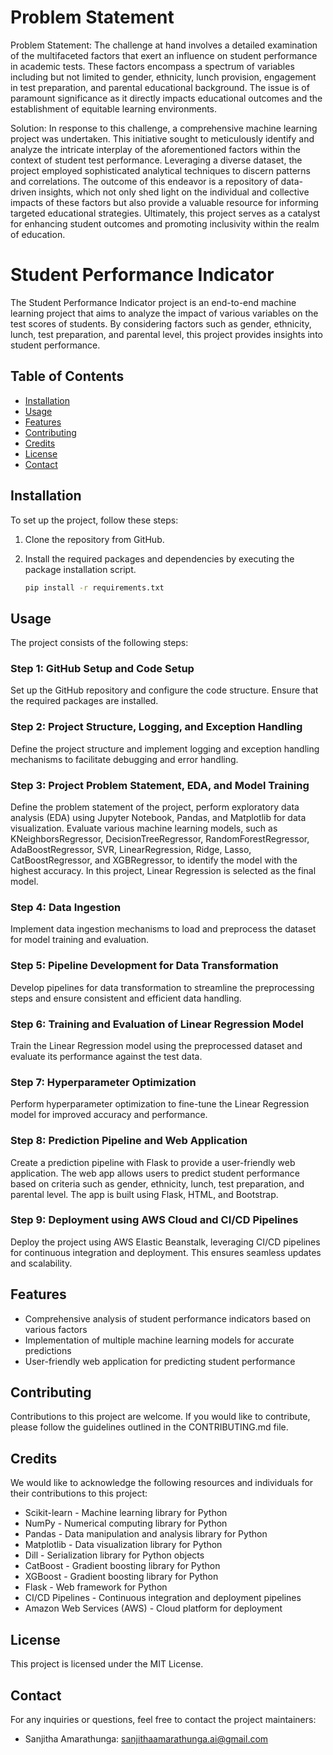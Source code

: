 # Problem Statement

Problem Statement: The challenge at hand involves a detailed examination of the multifaceted factors that exert an influence on student performance in academic tests. These factors encompass a spectrum of variables including but not limited to gender, ethnicity, lunch provision, engagement in test preparation, and parental educational background. The issue is of paramount significance as it directly impacts educational outcomes and the establishment of equitable learning environments.

Solution: In response to this challenge, a comprehensive machine learning project was undertaken. This initiative sought to meticulously identify and analyze the intricate interplay of the aforementioned factors within the context of student test performance. Leveraging a diverse dataset, the project employed sophisticated analytical techniques to discern patterns and correlations. The outcome of this endeavor is a repository of data-driven insights, which not only shed light on the individual and collective impacts of these factors but also provide a valuable resource for informing targeted educational strategies. Ultimately, this project serves as a catalyst for enhancing student outcomes and promoting inclusivity within the realm of education.

# Student Performance Indicator

The Student Performance Indicator project is an end-to-end machine learning project that aims to analyze the impact of various variables on the test scores of students. By considering factors such as gender, ethnicity, lunch, test preparation, and parental level, this project provides insights into student performance.

## Table of Contents

- [Installation](#installation)
- [Usage](#usage)
- [Features](#features)
- [Contributing](#contributing)
- [Credits](#credits)
- [License](#license)
- [Contact](#contact)

## Installation

To set up the project, follow these steps:

1. Clone the repository from GitHub.
2. Install the required packages and dependencies by executing the package installation script.

   ```bash
   pip install -r requirements.txt

## Usage

The project consists of the following steps:

### Step 1: GitHub Setup and Code Setup

Set up the GitHub repository and configure the code structure. Ensure that the required packages are installed.

### Step 2: Project Structure, Logging, and Exception Handling

Define the project structure and implement logging and exception handling mechanisms to facilitate debugging and error handling.

### Step 3: Project Problem Statement, EDA, and Model Training

Define the problem statement of the project, perform exploratory data analysis (EDA) using Jupyter Notebook, Pandas, and Matplotlib for data visualization. Evaluate various machine learning models, such as KNeighborsRegressor, DecisionTreeRegressor, RandomForestRegressor, AdaBoostRegressor, SVR, LinearRegression, Ridge, Lasso, CatBoostRegressor, and XGBRegressor, to identify the model with the highest accuracy. In this project, Linear Regression is selected as the final model.

### Step 4: Data Ingestion

Implement data ingestion mechanisms to load and preprocess the dataset for model training and evaluation.

### Step 5: Pipeline Development for Data Transformation

Develop pipelines for data transformation to streamline the preprocessing steps and ensure consistent and efficient data handling.

### Step 6: Training and Evaluation of Linear Regression Model

Train the Linear Regression model using the preprocessed dataset and evaluate its performance against the test data.

### Step 7: Hyperparameter Optimization

Perform hyperparameter optimization to fine-tune the Linear Regression model for improved accuracy and performance.

### Step 8: Prediction Pipeline and Web Application

Create a prediction pipeline with Flask to provide a user-friendly web application. The web app allows users to predict student performance based on criteria such as gender, ethnicity, lunch, test preparation, and parental level. The app is built using Flask, HTML, and Bootstrap.

### Step 9: Deployment using AWS Cloud and CI/CD Pipelines

Deploy the project using AWS Elastic Beanstalk, leveraging CI/CD pipelines for continuous integration and deployment. This ensures seamless updates and scalability.

## Features

- Comprehensive analysis of student performance indicators based on various factors
- Implementation of multiple machine learning models for accurate predictions
- User-friendly web application for predicting student performance

## Contributing

Contributions to this project are welcome. If you would like to contribute, please follow the guidelines outlined in the CONTRIBUTING.md file.

## Credits

We would like to acknowledge the following resources and individuals for their contributions to this project:

- Scikit-learn - Machine learning library for Python
- NumPy - Numerical computing library for Python
- Pandas - Data manipulation and analysis library for Python
- Matplotlib - Data visualization library for Python
- Dill - Serialization library for Python objects
- CatBoost - Gradient boosting library for Python
- XGBoost - Gradient boosting library for Python
- Flask - Web framework for Python
- CI/CD Pipelines - Continuous integration and deployment pipelines
- Amazon Web Services (AWS) - Cloud platform for deployment

## License

This project is licensed under the MIT License.

## Contact

For any inquiries or questions, feel free to contact the project maintainers:

- Sanjitha Amarathunga: sanjithaamarathunga.ai@gmail.com

